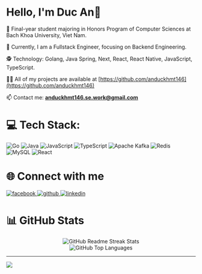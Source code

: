 # **Hello, I'm Duc An**🚀 

🔭 Final-year student majoring in Honors Program of Computer Sciences at Bach Khoa University, Viet Nam.

🌱 Currently, I am a Fullstack Engineer, focusing on Backend Engineering.

🕵️ Technology: Golang, Java Spring, Next, React, React Native, JavaScript, TypeScript.

👨‍💻 All of my projects are available at [https://github.com/anduckhmt146](https://github.com/anduckhmt146)

📫 Contact me: **anduckhmt146.se.work@gmail.com**<br>

# 💻 Tech Stack:

![Go](https://img.shields.io/badge/go-%2300ADD8.svg?style=for-the-badge&logo=go&logoColor=white) ![Java](https://img.shields.io/badge/java-%23ED8B00.svg?style=for-the-badge&logo=openjdk&logoColor=white) ![JavaScript](https://img.shields.io/badge/javascript-%23323330.svg?style=for-the-badge&logo=javascript&logoColor=%23F7DF1E) ![TypeScript](https://img.shields.io/badge/typescript-%23007ACC.svg?style=for-the-badge&logo=typescript&logoColor=white) ![Apache Kafka](https://img.shields.io/badge/Apache%20Kafka-000?style=for-the-badge&logo=apachekafka) ![Redis](https://img.shields.io/badge/redis-%23DD0031.svg?style=for-the-badge&logo=redis&logoColor=white) ![MySQL](https://img.shields.io/badge/mysql-%2300000f.svg?style=for-the-badge&logo=mysql&logoColor=white) ![React](https://img.shields.io/badge/react-%2320232a.svg?style=for-the-badge&logo=react&logoColor=%2361DAFB)

# 🌐 Connect with me
<a href="https://www.facebook.com/anduckhmt146" target="_blank">
<img src=https://img.shields.io/badge/facebook-%232E87FB.svg?&style=for-the-badge&logo=facebook&logoColor=white alt=facebook style="margin-bottom: 5px;" />
</a>
<a href="https://github.com/anduckhmt146" target="_blank">
<img src=https://img.shields.io/badge/github-%2324292e.svg?&style=for-the-badge&logo=github&logoColor=white alt=github style="margin-bottom: 5px;" />
</a>
<a href="https://linkedin.com/in/anduckhmt146" target="_blank">
<img src=https://img.shields.io/badge/linkedin-%231E77B5.svg?&style=for-the-badge&logo=linkedin&logoColor=white alt=linkedin style="margin-bottom: 5px;" />
</a>

# 📊 GitHub Stats

<div align="center">

<img src="https://github-readme-streak-stats.herokuapp.com/?user=anduckhmt146&theme=dark&hide_border=false" alt="GitHub Readme Streak Stats"/><br/>
<img src="https://github-readme-stats.vercel.app/api/top-langs/?username=anduckhmt146&theme=dark&hide_border=false&include_all_commits=false&count_private=false&layout=compact" alt="GitHub Top Languages"/>

</div>

---
[![](https://visitcount.itsvg.in/api?id=anduc146khmt&icon=0&color=0)](https://visitcount.itsvg.in)
